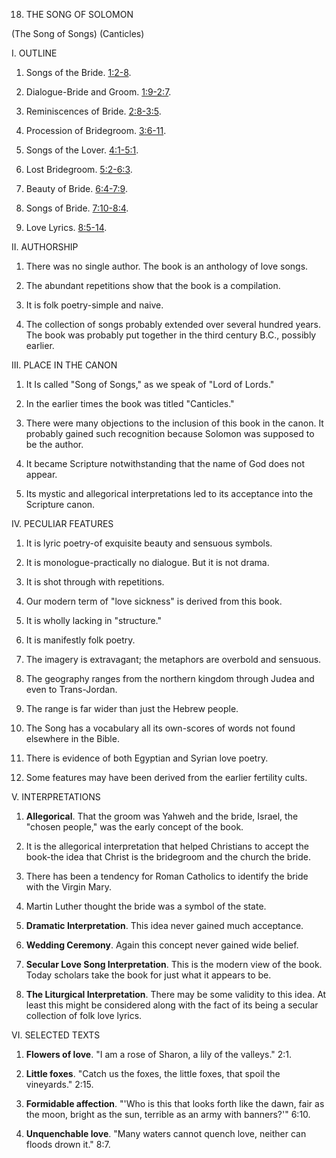 


18. THE SONG OF SOLOMON

(The Song of Songs) (Canticles)

I. OUTLINE

1. Songs of the Bride. [1:2-8](/en/Bible/Songs/1#v2).

2. Dialogue-Bride and Groom. [1:9-2:7](/en/Bible/Songs/1#v9).

3. Reminiscences of Bride. [2:8-3:5](/en/Bible/Songs/2#v8).

4. Procession of Bridegroom. [3:6-11](/en/Bible/Songs/3#v6).

5. Songs of the Lover. [4:1-5:1](/en/Bible/Songs/4#v1).

6. Lost Bridegroom. [5:2-6:3](/en/Bible/Songs/5#v2).

7. Beauty of Bride. [6:4-7:9](/en/Bible/Songs/6#v4).

8. Songs of Bride. [7:10-8:4](/en/Bible/Songs/7#v10).

9. Love Lyrics. [8:5-14](/en/Bible/Songs/8#v5).

II. AUTHORSHIP

1. There was no single author. The book is an anthology of love songs.

2. The abundant repetitions show that the book is a compilation.

3. It is folk poetry-simple and naive.

4. The collection of songs probably extended over several hundred years. The book was probably put together in the third century B.C., possibly earlier.

III. PLACE IN THE CANON

1. It Is called "Song of Songs," as we speak of "Lord of Lords."

2. In the earlier times the book was titled "Canticles."

3. There were many objections to the inclusion of this book in the canon. It probably gained such recognition because Solomon was supposed to be the author.

4. It became Scripture notwithstanding that the name of God does not appear.

5. Its mystic and allegorical interpretations led to its acceptance into the Scripture canon.

IV. PECULIAR FEATURES

1. It is lyric poetry-of exquisite beauty and sensuous symbols.

2. It is monologue-practically no dialogue. But it is not drama.

3. It is shot through with repetitions.

4. Our modern term of "love sickness" is derived from this book.

5. It is wholly lacking in "structure."

6. It is manifestly folk poetry.

7. The imagery is extravagant; the metaphors are overbold and sensuous.

8. The geography ranges from the northern kingdom through Judea and even to Trans-Jordan.

9. The range is far wider than just the Hebrew people.

10. The Song has a vocabulary all its own-scores of words not found elsewhere in the Bible.

11. There is evidence of both Egyptian and Syrian love poetry.

12. Some features may have been derived from the earlier fertility cults.

V. INTERPRETATIONS

1. **Allegorical**. That the groom was Yahweh and the bride, Israel, the "chosen people," was the early concept of the book.

2. It is the allegorical interpretation that helped Christians to accept the book-the idea that Christ is the bridegroom and the church the bride.

3. There has been a tendency for Roman Catholics to identify the bride with the Virgin Mary.

4. Martin Luther thought the bride was a symbol of the state.

5. **Dramatic Interpretation**. This idea never gained much acceptance.

6. **Wedding Ceremony**. Again this concept never gained wide belief.

7. **Secular Love Song Interpretation**. This is the modern view of the book. Today scholars take the book for just what it appears to be.

8. **The Liturgical Interpretation**. There may be some validity to this idea. At least this might be considered along with the fact of its being a secular collection of folk love lyrics.

VI. SELECTED TEXTS

1. **Flowers of love**. "I am a rose of Sharon, a lily of the valleys." 2:1.

2. **Little foxes**. "Catch us the foxes, the little foxes, that spoil the vineyards." 2:15.

3. **Formidable affection**. "'Who is this that looks forth like the dawn, fair as the moon, bright as the sun, terrible as an army with banners?'" 6:10.

4. **Unquenchable love**. "Many waters cannot quench love, neither can floods drown it." 8:7.
